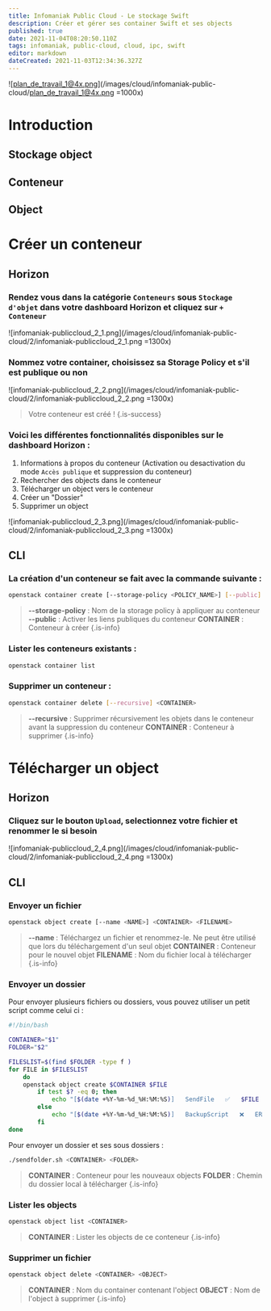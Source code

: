 ```yaml
---
title: Infomaniak Public Cloud - Le stockage Swift
description: Créer et gérer ses container Swift et ses objects
published: true
date: 2021-11-04T08:20:50.110Z
tags: infomaniak, public-cloud, cloud, ipc, swift
editor: markdown
dateCreated: 2021-11-03T12:34:36.327Z
---
```


![plan_de_travail_1@4x.png](/images/cloud/infomaniak-public-cloud/plan_de_travail_1@4x.png =1000x)
# Introduction
## Stockage object
## Conteneur
## Object

# Créer un conteneur
## Horizon
### Rendez vous dans la catégorie `Conteneurs` sous `Stockage d'objet` dans votre dashboard Horizon et cliquez sur `+ Conteneur`
![infomaniak-publiccloud_2_1.png](/images/cloud/infomaniak-public-cloud/2/infomaniak-publiccloud_2_1.png =1300x)

### Nommez votre container, choisissez sa Storage Policy et s'il est publique ou non
![infomaniak-publiccloud_2_2.png](/images/cloud/infomaniak-public-cloud/2/infomaniak-publiccloud_2_2.png =1300x)

> Votre conteneur est créé !
{.is-success}

### Voici les différentes fonctionnalités disponibles sur le dashboard Horizon :
1. Informations à propos du conteneur (Activation ou desactivation du mode `Accès publique` et suppression du conteneur)
2. Rechercher des objects dans le conteneur
3. Télécharger un object vers le conteneur
4. Créer un "Dossier"
5. Supprimer un object

![infomaniak-publiccloud_2_3.png](/images/cloud/infomaniak-public-cloud/2/infomaniak-publiccloud_2_3.png =1300x)

## CLI
### La création d'un conteneur se fait avec la commande suivante :
```bash
openstack container create [--storage-policy <POLICY_NAME>] [--public] <CONTAINER>
```
> **--storage-policy** : Nom de la storage policy à appliquer au conteneur
> **--public** : Activer les liens publiques du conteneur
> **CONTAINER** : Conteneur à créer
{.is-info}

### Lister les conteneurs existants :
```bash
openstack container list
```
### Supprimer un conteneur :
```bash
openstack container delete [--recursive] <CONTAINER>
```
> **--recursive** : Supprimer récursivement les objets dans le conteneur avant la suppression du conteneur
> **CONTAINER** : Conteneur à supprimer
{.is-info}

# Télécharger un object
## Horizon
### Cliquez sur le bouton `Upload`, selectionnez votre fichier et renommer le si besoin
![infomaniak-publiccloud_2_4.png](/images/cloud/infomaniak-public-cloud/2/infomaniak-publiccloud_2_4.png =1300x)

## CLI
### Envoyer un fichier
```bash
openstack object create [--name <NAME>] <CONTAINER> <FILENAME>
```
> **--name <name>** : Téléchargez un fichier et renommez-le. Ne peut être utilisé que lors du téléchargement d'un seul objet
> **CONTAINER** : Conteneur pour le nouvel objet
> **FILENAME** : Nom du fichier local à télécharger
{.is-info}


### Envoyer un dossier
Pour envoyer plusieurs fichiers ou dossiers, vous pouvez utiliser un petit script comme celui ci :
```bash
#!/bin/bash

CONTAINER="$1"
FOLDER="$2"

FILESLIST=$(find $FOLDER -type f )
for FILE in $FILESLIST 
    do
    openstack object create $CONTAINER $FILE
        if test $? -eq 0; then
            echo "[$(date +%Y-%m-%d_%H:%M:%S)]   SendFile   ✅   $FILE has been successfully sent to $CONTAINER."
        else
            echo "[$(date +%Y-%m-%d_%H:%M:%S)]   BackupScript   ❌   ERROR : A problem was encountered during the upload of $FILE"
        fi
done
```
Pour envoyer un dossier et ses sous dossiers :
```bash
./sendfolder.sh <CONTAINER> <FOLDER>
```
> **CONTAINER** : Conteneur pour les nouveaux objects
> **FOLDER** : Chemin du dossier local à télécharger
{.is-info}
  
### Lister les objects
```bash
openstack object list <CONTAINER>
```
> **CONTAINER** : Lister les objects de ce conteneur
{.is-info}
### Supprimer un fichier
```bash
openstack object delete <CONTAINER> <OBJECT>
```
> **CONTAINER** : Nom du container contenant l'object
> **OBJECT** : Nom de l'object à supprimer 
{.is-info}
  